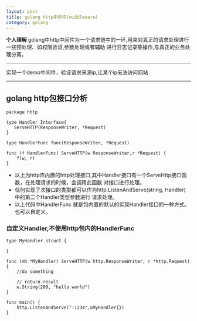 ```yaml
---
layout: post
title: golang http中间件(middleware)
category: golang
---
```


**个人理解** golang中http中间件为一个请求链中的一环,用来对真正的请求处理进行一些预处理、如权限验证,参数处理或者辅助
进行日志记录等操作,与真正的业务处理分离。

---
实现一个demo中间件，验证请求来源ip,让某个ip无法访问网站

---

## golang http包接口分析
```
package http 

type Handler Interface{
   ServeHTTP(ResponseWriter, *Request)
}

type HandlerFunc func(ResponseWriter, *Request)

func (f HandlerFunc) ServeHTTP(w ResponseWriter,r *Request) {
    f(w, r)
}
```

* 以上为http库内置的http处理接口,其中Handler接口有一个ServeHttp接口函数，在处理请求的时候，会调用此函数
对接口进行处理。
*  任何实现了次接口的类型都可以作为http.ListenAndServe(string, Handler)中的第二个Handler类型参数进行
请求处理。
* 以上代码中HandlerFunc 就是包内置的默认的实现Handler接口的一种方式。也可以自定义。

### 自定义Handler,不使用http包内的HandlerFunc

```
type MyHandler struct {
    
}

func (mh *MyHandler) ServeHTTP(w http.ResponseWriter, r *http.Request) {
    //do something
    
    // return result
    w.String(200, "hello world")
}

func main() {
    http.ListenAndServe(":1234",&MyHandler{})
}

```






